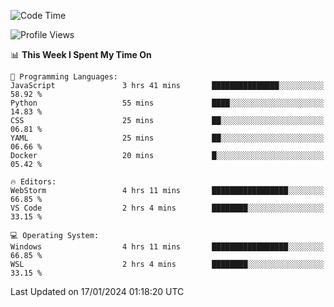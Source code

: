 <!--START_SECTION:waka-->
![Code Time](http://img.shields.io/badge/Code%20Time-503%20hrs%2037%20mins-blue)

![Profile Views](http://img.shields.io/badge/Profile%20Views-13-blue)

📊 **This Week I Spent My Time On** 

```text
💬 Programming Languages: 
JavaScript               3 hrs 41 mins       ███████████████░░░░░░░░░░   58.92 % 
Python                   55 mins             ████░░░░░░░░░░░░░░░░░░░░░   14.83 % 
CSS                      25 mins             ██░░░░░░░░░░░░░░░░░░░░░░░   06.81 % 
YAML                     25 mins             ██░░░░░░░░░░░░░░░░░░░░░░░   06.66 % 
Docker                   20 mins             █░░░░░░░░░░░░░░░░░░░░░░░░   05.42 % 

🔥 Editors: 
WebStorm                 4 hrs 11 mins       █████████████████░░░░░░░░   66.85 % 
VS Code                  2 hrs 4 mins        ████████░░░░░░░░░░░░░░░░░   33.15 % 

💻 Operating System: 
Windows                  4 hrs 11 mins       █████████████████░░░░░░░░   66.85 % 
WSL                      2 hrs 4 mins        ████████░░░░░░░░░░░░░░░░░   33.15 % 
```


 Last Updated on 17/01/2024 01:18:20 UTC
<!--END_SECTION:waka-->
